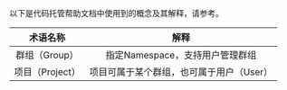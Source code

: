 以下是代码托管帮助文档中使用到的概念及其解释，请参考。


| 术语名称     |   解释 | 
| :--------: | :--------:| 
| 群组（Group）  | 指定Namespace，支持用户管理群组 | 
| 项目（Project）  | 项目可属于某个群组，也可属于用户（User） | 

